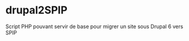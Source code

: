 drupal2SPIP
===========

Script PHP pouvant servir de base pour migrer un site sous Drupal 6 vers SPIP
